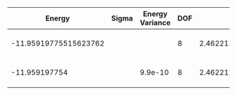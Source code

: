 | Energy                | Sigma | Energy Variance | DOF | Einf              | Method                   | Reference |
|-----------------------|-------|-----------------|-----|-------------------|--------------------------|-----------|
| -11.95919775515623762 |       |                 | 8   | 2.462211074285714 | Exact diagonalization    | TODO: own code (ED) |
| -11.959197754         |       | 9.9e-10         | 8   | 2.462211074285714 | DMRG (MaxBondDim ~1500)  | TODO: ask Max |
